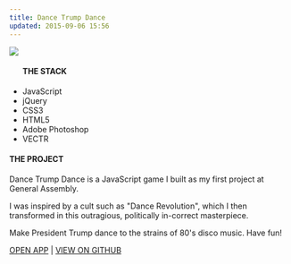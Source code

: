 ```yaml
---
title: Dance Trump Dance
updated: 2015-09-06 15:56
---
```


<img src="https://raw.githubusercontent.com/mmorandini/wdi-project-1/master/images/other/DTD-background.png" class="preview">

<ul class="tech-list">
	<h4 class="pa0 ma0">THE STACK</h4>
	<li class="tech-tool">JavaScript</li>
	<li class="tech-tool">jQuery</li>
	<li class="tech-tool">CSS3</li>
	<li class="tech-tool">HTML5</li>
	<li class="tech-tool">Adobe Photoshop</li>
	<li class="tech-tool">VECTR</li>
</ul>

<h4 class="pa0 ma0">THE PROJECT</h4>

Dance Trump Dance is a JavaScript game I built as my first project at General Assembly. 

I was inspired by a cult such as "Dance Revolution", which I then transformed in this outragious, politically in-correct masterpiece.

Make President Trump dance to the strains of 80's disco music. Have fun!

<a href="http://dance-trump-dance.herokuapp.com/" target="_blank" class="bb-0 link dim">OPEN APP</a> |
<a href="https://github.com/mmorandini/wdi-project-1" target="_blank" class="bb-0 link dim">VIEW ON GITHUB</a>
